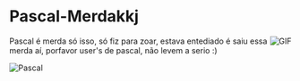 # Pascal-Merdakkj

<img align="right" alt="GIF" src="https://i.pinimg.com/originals/61/a1/26/61a1269bccba310564360873b368d609.png" />
Pascal é merda só isso, só fiz para zoar, estava entediado é saiu essa merda aí, porfavor user's de pascal, não levem a serio :)

![Pascal](https://img.shields.io/badge/-Pascal-black?style=flat&logo=pascal)
